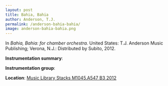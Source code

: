```yaml
---
layout: post
title: Bahia, Bahia
author: Anderson, T.J.
permalink: /anderson-bahia-bahia/
image: anderson-bahia-bahia.png
---
```


In *Bahia, Bahia: for chamber orchestra.* United States: T.J. Anderson Music Publishing; Verona, N.J.: Distributed by Subito, 2012.

**Instrumentation summary**:

**Instrumentation group**:

**Location**: <a href="https://tufts-primo.hosted.exlibrisgroup.com/permalink/f/bnf7qa/01TUN_ALMA21221659820003851" target="_blank">Music Library Stacks M1045.A547 B3 2012 </a>
